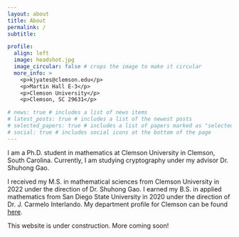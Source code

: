 ```yaml
---
layout: about
title: About
permalink: /
subtitle: 

profile:
  align: left
  image: headshot.jpg
  image_circular: false # crops the image to make it circular
  more_info: >
    <p>kjyates@clemson.edu</p>
    <p>Martin Hall E-3</p>
    <p>Clemson University</p>
    <p>Clemson, SC 29631</p>

# news: true # includes a list of news items
# latest_posts: true # includes a list of the newest posts
# selected_papers: true # includes a list of papers marked as "selected={true}"
# social: true # includes social icons at the bottom of the page
---
```


I am a Ph.D. student in mathematics at Clemson University in Clemson, South Carolina. Currently, I am studying cryptography under my advisor Dr. Shuhong Gao.

I received my M.S. in mathematical sciences from Clemson University in 2022 under the direction of Dr. Shuhong Gao. I earned my B.S. in applied mathematics from San Diego State University in 2020 under the direction of Dr. J. Carmelo Interlando. My department profile for Clemson can be found [here](https://www.clemson.edu/science/academics/departments/mathstat/about/profiles/kjyates).

This website is under construction. More coming soon!
